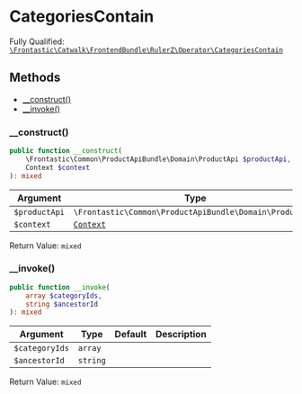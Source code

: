 #  CategoriesContain

Fully Qualified: [`\Frontastic\Catwalk\FrontendBundle\RulerZ\Operator\CategoriesContain`](../../../../../src/php/FrontendBundle/RulerZ/Operator/CategoriesContain.php)

## Methods

* [__construct()](#__construct)
* [__invoke()](#__invoke)

### __construct()

```php
public function __construct(
    \Frontastic\Common\ProductApiBundle\Domain\ProductApi $productApi,
    Context $context
): mixed
```

Argument|Type|Default|Description
--------|----|-------|-----------
`$productApi`|`\Frontastic\Common\ProductApiBundle\Domain\ProductApi`||
`$context`|[`Context`](../../../ApiCoreBundle/Domain/Context.md)||

Return Value: `mixed`

### __invoke()

```php
public function __invoke(
    array $categoryIds,
    string $ancestorId
): mixed
```

Argument|Type|Default|Description
--------|----|-------|-----------
`$categoryIds`|`array`||
`$ancestorId`|`string`||

Return Value: `mixed`

